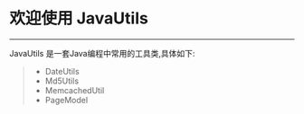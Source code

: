# 欢迎使用 JavaUtils

---

JavaUtils 是一套Java编程中常用的工具类,具体如下:

> * DateUtils
> * Md5Utils
> * MemcachedUtil
> * PageModel
